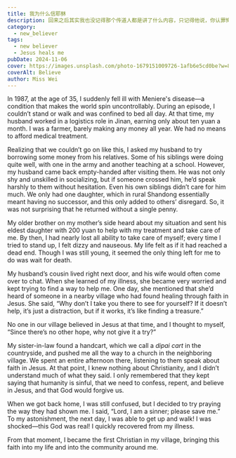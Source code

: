 ```yaml
---
title: 我为什么信耶稣
description: 回来之后其实我也没记得那个传道人都是讲了什么内容，只记得他说，你认罪悔改，神就饶恕你的罪。
category:
  - new_believer
tags:
  - new believer
  - Jesus heals me
pubDate: 2024-11-06
cover: https://images.unsplash.com/photo-1679151009726-1afb6e5cd0be?w=800&auto=format&fit=crop&q=60&ixlib=rb-4.0.3&ixid=M3wxMjA3fDB8MHxzZWFyY2h8NHx8YmVsaWV2ZXxlbnwwfHwwfHx8MA%3D%3D
coverAlt: Believe
author: Miss Wei
---
```


In 1987, at the age of 35, I suddenly fell ill with Meniere's disease—a condition that makes the world spin uncontrollably. During an episode, I couldn’t stand or walk and was confined to bed all day. At that time, my husband worked in a logistics role in Jinan, earning only about ten yuan a month. I was a farmer, barely making any money all year. We had no means to afford medical treatment.

Realizing that we couldn’t go on like this, I asked my husband to try borrowing some money from his relatives. Some of his siblings were doing quite well, with one in the army and another teaching at a school. However, my husband came back empty-handed after visiting them. He was not only shy and unskilled in socializing, but if someone crossed him, he’d speak harshly to them without hesitation. Even his own siblings didn’t care for him much. We only had one daughter, which in rural Shandong essentially meant having no successor, and this only added to others’ disregard. So, it was not surprising that he returned without a single penny.

My older brother on my mother’s side heard about my situation and sent his eldest daughter with 200 yuan to help with my treatment and take care of me. By then, I had nearly lost all ability to take care of myself; every time I tried to stand up, I felt dizzy and nauseous. My life felt as if it had reached a dead end. Though I was still young, it seemed the only thing left for me to do was wait for death.

My husband’s cousin lived right next door, and his wife would often come over to chat. When she learned of my illness, she became very worried and kept trying to find a way to help me. One day, she mentioned that she’d heard of someone in a nearby village who had found healing through faith in Jesus. She said, “Why don’t I take you there to see for yourself? If it doesn’t help, it’s just a distraction, but if it works, it’s like finding a treasure.”

No one in our village believed in Jesus at that time, and I thought to myself, “Since there’s no other hope, why not give it a try?”

My sister-in-law found a handcart, which we call a _dipai cart_ in the countryside, and pushed me all the way to a church in the neighboring village. We spent an entire afternoon there, listening to them speak about faith in Jesus. At that point, I knew nothing about Christianity, and I didn’t understand much of what they said. I only remembered that they kept saying that humanity is sinful, that we need to confess, repent, and believe in Jesus, and that God would forgive us.

When we got back home, I was still confused, but I decided to try praying the way they had shown me. I said, “Lord, I am a sinner; please save me.” To my astonishment, the next day, I was able to get up and walk! I was shocked—this God was real! I quickly recovered from my illness.

From that moment, I became the first Christian in my village, bringing this faith into my life and into the community around me.
